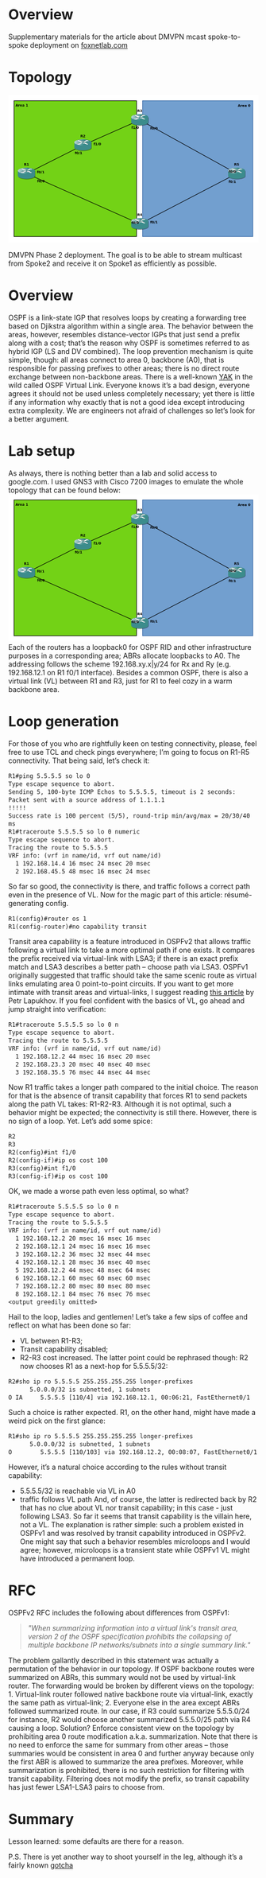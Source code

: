 # Overview
Supplementary materials for the article about DMVPN mcast spoke-to-spoke deployment on [foxnetlab.com](http://foxnetlab.com/index.php/articles)

# Topology
![topology.png](Topology.png)

DMVPN Phase 2 deployment. The goal is to be able to stream multicast from Spoke2 and receive it on Spoke1 as efficiently as possible.

# Overview
OSPF is a link-state IGP that resolves loops by creating a forwarding tree based on Djikstra algorithm within a single area. The behavior between the areas, however, resembles distance-vector IGPs that just send a prefix along with a cost; that’s the reason why OSPF is sometimes referred to as hybrid IGP (LS and DV combined). The loop prevention mechanism is quite simple, though: all areas connect to area 0, backbone (A0), that is responsible for passing prefixes to other areas; there is no direct route exchange between non-backbone areas.
There is a well-known [YAK](https://blog.ipspace.net/2017/01/ospf-forwarding-address-yet-another.html) in the wild called OSPF Virtual Link. Everyone knows it’s a bad design, everyone agrees it should not be used unless completely necessary; yet there is little if any information why exactly that is not a good idea except introducing extra complexity. We are engineers not afraid of challenges so let’s look for a better argument. 

# Lab setup
As always, there is nothing better than a lab and solid access to google.com. I used GNS3 with Cisco 7200 images to emulate the whole topology that can be found below:
![Topology.png](Topology.png)
Each of the routers has a loopback0 for OSPF RID and other infrastructure purposes in a corresponding area; ABRs allocate loopbacks to A0. The addressing follows the scheme 192.168.xy.x|y/24 for Rx and Ry (e.g. 192.168.12.1 on R1 f0/1 interface). Besides a common OSPF, there is also a virtual link (VL) between R1 and R3, just for R1 to feel cozy in a warm backbone area.

# Loop generation
For those of you who are rightfully keen on testing connectivity, please, feel free to use TCL and check pings everywhere; I’m going to focus on R1-R5 connectivity. That being said, let’s check it:

```shell
R1#ping 5.5.5.5 so lo 0
Type escape sequence to abort.
Sending 5, 100-byte ICMP Echos to 5.5.5.5, timeout is 2 seconds:
Packet sent with a source address of 1.1.1.1 
!!!!!
Success rate is 100 percent (5/5), round-trip min/avg/max = 20/30/40 ms
R1#traceroute 5.5.5.5 so lo 0 numeric
Type escape sequence to abort.
Tracing the route to 5.5.5.5
VRF info: (vrf in name/id, vrf out name/id)
  1 192.168.14.4 16 msec 24 msec 20 msec
  2 192.168.45.5 48 msec 16 msec 24 msec
```

So far so good, the connectivity is there, and traffic follows a correct path even in the presence of VL. Now for the magic part of this article: résumé-generating config.

```shell
R1(config)#router os 1
R1(config-router)#no capability transit 
```

Transit area capability is a feature introduced in OSPFv2 that allows traffic following a virtual link to take a more optimal path if one exists. It compares the prefix received via virtual-link with LSA3; if there is an exact prefix match and LSA3 describes a better path – choose path via LSA3. OSPFv1 originally suggested that traffic should take the same scenic route as virtual links emulating area 0 point-to-point circuits. If you want to get more intimate with transit areas and virtual-links, I suggest reading [this article](https://blog.ine.com/2009/09/14/understanding-ospf-transit-capability) by Petr Lapukhov. If you feel confident with the basics of VL, go ahead and jump straight into verification:

```shell
R1#traceroute 5.5.5.5 so lo 0 n
Type escape sequence to abort.
Tracing the route to 5.5.5.5
VRF info: (vrf in name/id, vrf out name/id)
  1 192.168.12.2 44 msec 16 msec 20 msec
  2 192.168.23.3 20 msec 40 msec 40 msec
  3 192.168.35.5 76 msec 44 msec 44 msec
```

Now R1 traffic takes a longer path compared to the initial choice. The reason for that is the absence of transit capability that forces R1 to send packets along the path VL takes: R1-R2-R3. Although it is not optimal, such a behavior might be expected; the connectivity is still there. However, there is no sign of a loop. Yet. Let’s add some spice:

```shell
R2
R3
R2(config)#int f1/0
R2(config-if)#ip os cost 100
R3(config)#int f1/0      
R3(config-if)#ip os cost 100
```

OK, we made a worse path even less optimal, so what?

```shell
R1#traceroute 5.5.5.5 so lo 0 n
Type escape sequence to abort.
Tracing the route to 5.5.5.5
VRF info: (vrf in name/id, vrf out name/id)
  1 192.168.12.2 20 msec 16 msec 16 msec
  2 192.168.12.1 24 msec 16 msec 16 msec
  3 192.168.12.2 36 msec 32 msec 44 msec
  4 192.168.12.1 28 msec 36 msec 40 msec
  5 192.168.12.2 44 msec 48 msec 64 msec
  6 192.168.12.1 60 msec 60 msec 60 msec
  7 192.168.12.2 80 msec 80 msec 80 msec
  8 192.168.12.1 84 msec 76 msec 76 msec
<output greedily omitted>
```

Hail to the loop, ladies and gentlemen! Let’s take a few sips of coffee and reflect on what has been done so far:
* VL between R1-R3;
* Transit capability disabled;
* R2-R3 cost increased.
The latter point could be rephrased though: R2 now chooses R1 as a next-hop for 5.5.5.5/32:

```shell
R2#sho ip ro 5.5.5.5 255.255.255.255 longer-prefixes 
      5.0.0.0/32 is subnetted, 1 subnets
O IA     5.5.5.5 [110/4] via 192.168.12.1, 00:06:21, FastEthernet0/1
```

Such a choice is rather expected. R1, on the other hand, might have made a weird pick on the first glance:

```shell
R1#sho ip ro 5.5.5.5 255.255.255.255 longer-prefixes 
      5.0.0.0/32 is subnetted, 1 subnets
O        5.5.5.5 [110/103] via 192.168.12.2, 00:08:07, FastEthernet0/1
```

However, it’s a natural choice according to the rules without transit capability:
* 5.5.5.5/32 is reachable via VL in A0
* traffic follows VL path
And, of course, the latter is redirected back by R2 that has no clue about VL nor transit capability; in this case - just following LSA3.
So far it seems that transit capability is the villain here, not a VL. The explanation is rather simple: such a problem existed in OSPFv1 and was resolved by transit capability introduced in OSPFv2. One might say that such a behavior resembles microloops and I would agree; however, microloops is a transient state while OSPFv1 VL might have introduced a permanent loop.

# RFC
OSPFv2 RFC includes the following about differences from OSPFv1:
> *"When summarizing information into a virtual link's transit area, version 2 of the OSPF specification prohibits the collapsing of multiple backbone IP networks/subnets into a single summary link."*


The problem gallantly described in this statement was actually a permutation of the behavior in our topology. If OSPF backbone routes were summarized on ABRs, this summary would not be used by virtual-link router. The forwarding would be broken by different views on the topology:
    1. Virtual-link router followed native backbone route via virtual-link, exactly the same path as virtual-link;
    2. Everyone else in the area except ABRs followed summarized route.
In our case, if R3 could summarize 5.5.5.0/24 for instance, R2 would choose another summarized 5.5.5.0/25 path via R4 causing a loop. Solution? Enforce consistent view on the topology by prohibiting area 0 route modification a.k.a. summarization. Note that there is no need to enforce the same for summary from other areas – those summaries would be consistent in area 0 and further anyway because only the first ABR is allowed to summarize the area prefixes. Moreover, while summarization is prohibited, there is no such restriction for filtering with transit capability. Filtering does not modify the prefix, so transit capability has just fewer LSA1-LSA3 pairs to choose from.

# Summary
Lesson learned: some defaults are there for a reason.

P.S. There is yet another way to shoot yourself in the leg, although it’s a fairly known [gotcha](https://www.cisco.com/c/en/us/support/docs/ip/open-shortest-path-first-ospf/117824-config-ospf-00.html)
